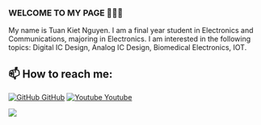 ### WELCOME TO MY PAGE 👋👋👋
My name is Tuan Kiet Nguyen. I am a final year student in Electronics and Communications, majoring in Electronics. I am interested in the following topics: Digital IC Design, Analog IC Design, Biomedical Electronics, IOT.<br>
## 📫 How to reach me: 

[![GitHub](https://i.stack.imgur.com/tskMh.png) GitHub](https://github.com/85NTK) [![Youtube](https://github.com/uvipen/introduction/blob/main/Youtube.png) Youtube](https://www.youtube.com/channel/UCt9dAc3jzg2woM-4oFNx9bg)

<a href="https://github.com/85NTK/CPU-4-bit.git">
  <!-- Change the `github-readme-stats.anuraghazra1.vercel.app` to `github-readme-stats.vercel.app`  -->
  <img align="center" src="https://github-readme-stats.anuraghazra1.vercel.app/api/pin/?username=uvipen&repo=QuickDraw&theme=radical" />
</a>
